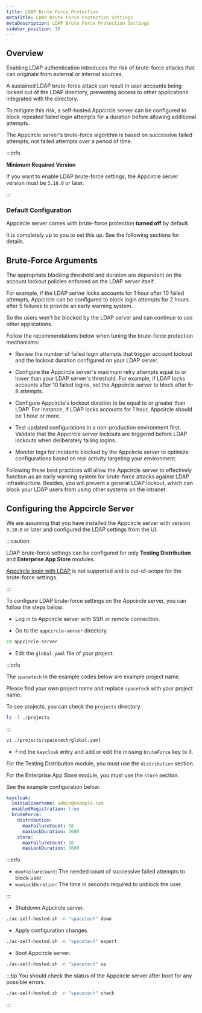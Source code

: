 ```yaml
---
title: LDAP Brute Force Protection
metaTitle: LDAP Brute Force Protection Settings
metaDescription: LDAP Brute Force Protection Settings
sidebar_position: 10
---
```


## Overview

Enabling LDAP authentication introduces the risk of brute-force attacks that can originate from external or internal sources.

A sustained LDAP brute-force attack can result in user accounts being locked out of the LDAP directory, preventing access to other applications integrated with the directory.

To mitigate this risk, a self-hosted Appcircle server can be configured to block repeated failed login attempts for a duration before allowing additional attempts.

The Appcircle server's brute-force algorithm is based on successive failed attempts, not failed attempts over a period of time.

:::info

**Minimum Required Version**

If you want to enable LDAP brute-force settings, the Appcircle server version must be `3.10.0` or later.

:::

### Default Configuration

Appcircle server comes with brute-force protection **turned off** by default.

It is completely up to you to set this up. See the following sections for details.

## Brute-Force Arguments

The appropriate blocking threshold and duration are dependent on the account lockout policies enforced on the LDAP server itself.

For example, if the LDAP server locks accounts for 1 hour after 10 failed attempts, Appcircle can be configured to block login attempts for 2 hours after 5 failures to provide an early warning system.

So the users won't be blocked by the LDAP server and can continue to use other applications.

Follow the recommendations below when tuning the brute-force protection mechanisms:

- Review the number of failed login attempts that trigger account lockout and the lockout duration configured on your LDAP server.

- Configure the Appcircle server's maximum retry attempts equal to or lower than your LDAP server's threshold. For example, if LDAP locks accounts after 10 failed logins, set the Appcircle server to block after 5-8 attempts.

- Configure Appcircle's lockout duration to be equal to or greater than LDAP. For instance, if LDAP locks accounts for 1 hour, Appcircle should be 1 hour or more.

- Test updated configurations in a non-production environment first. Validate that the Appcircle server lockouts are triggered before LDAP lockouts when deliberately failing logins.

- Monitor logs for incidents blocked by the Appcircle server to optimize configurations based on real activity targeting your environment.

Following these best practices will allow the Appcircle server to effectively function as an early warning system for brute-force attacks against LDAP infrastructure. Besides, you will prevent a general LDAP lockout, which can block your LDAP users from using other systems on the intranet.

## Configuring the Appcircle Server

We are assuming that you have installed the Appcircle server with version `3.10.0` or later and configured the LDAP settings from the UI.

:::caution

LDAP brute-force settings can be configured for only **Testing Distribution** and **Enterprise App Store** modules.

[Appcircle login with LDAP](../configure-server/ldap-settings.md#appcircle-login-with-ldap) is not supported and is out-of-scope for the brute-force settings.

:::

To configure LDAP brute-force settings on the Appcircle server, you can follow the steps below:

- Log in to Appcircle server with SSH or remote connection.

- Go to the `appcircle-server` directory.

```bash
cd appcircle-server
```

- Edit the `global.yaml` file of your project.

:::info

The `spacetech` in the example codes below are example project name.

Please find your own project name and replace `spacetech` with your project name.

To see projects, you can check the `projects` directory.

```bash
ls -l ./projects
```

:::

```bash
vi ./projects/spacetech/global.yaml
```

- Find the `keycloak` entry and add or edit the missing `bruteForce` key to it.

For the Testing Distribution module, you must use the `distribution` section.

For the Enterprise App Store module, you must use the `store` section.

See the example configuration below:

```yaml
keycloak:
  initialUsername: admin@example.com
  enabledRegistration: true
  bruteForce:
    distribution:
      maxFailureCount: 10
      maxLockDuration: 3600
    store:
      maxFailureCount: 10
      maxLockDuration: 3600
```

:::info

- `maxFailureCount`: The needed count of successive failed attempts to block user.
- `maxLockDuration`: The time in seconds required to unblock the user.

:::

- Shutdown Appcircle server.

```bash
./ac-self-hosted.sh -n "spacetech" down
```

- Apply configuration changes.

```bash
./ac-self-hosted.sh -n "spacetech" export
```

- Boot Appcircle server.

```bash
./ac-self-hosted.sh -n "spacetech" up
```

:::tip
You should check the status of the Appcircle server after boot for any possible errors.

```bash
./ac-self-hosted.sh -n "spacetech" check
```

:::
